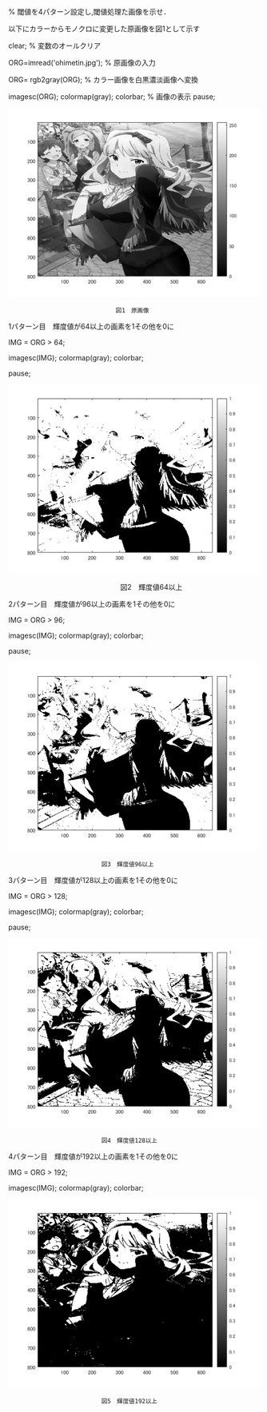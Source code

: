 % 閾値を4パターン設定し,閾値処理た画像を示せ．

以下にカラーからモノクロに変更した原画像を図1として示す

clear; % 変数のオールクリア

ORG=imread('ohimetin.jpg'); % 原画像の入力

ORG= rgb2gray(ORG); % カラー画像を白黒濃淡画像へ変換

imagesc(ORG);
colormap(gray);
colorbar; % 画像の表示
pause;

![原画像](https://github.com/pon03/lecture_image_processing/blob/master/%E8%AA%B2%E9%A1%8C3/gengazou.png?raw=true)

                                  図1　原画像

1パターン目　輝度値が64以上の画素を1その他を0に

IMG = ORG > 64;

imagesc(IMG); colormap(gray); colorbar;

pause;

![原画像](https://github.com/pon03/lecture_image_processing/blob/master/%E8%AA%B2%E9%A1%8C3/64.png?raw=true)

　　　　　　　　　　　　　　　　図2　輝度値64以上

2パターン目　輝度値が96以上の画素を1その他を0に

IMG = ORG > 96;

imagesc(IMG); colormap(gray); colorbar;

pause;

![原画像](https://github.com/pon03/lecture_image_processing/blob/master/%E8%AA%B2%E9%A1%8C3/96.png?raw=true)

                              図3　輝度値96以上

3パターン目　輝度値が128以上の画素を1その他を0に
                              
IMG = ORG > 128;

imagesc(IMG); colormap(gray); colorbar;

pause;

![原画像](https://github.com/pon03/lecture_image_processing/blob/master/%E8%AA%B2%E9%A1%8C3/128.png?raw=true)

                              図4　輝度値128以上

4パターン目　輝度値が192以上の画素を1その他を0に

IMG = ORG > 192;

imagesc(IMG); colormap(gray); colorbar;

![原画像](https://github.com/pon03/lecture_image_processing/blob/master/%E8%AA%B2%E9%A1%8C3/192.png?raw=true)

                              図5　輝度値192以上
